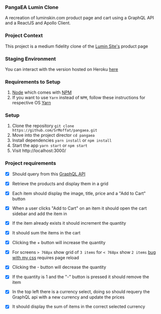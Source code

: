### PangaEA Lumin Clone
A recreation of luminskin.com product page and cart using a GraphQL API and a ReactJS and Apollo Client.

### Project Context
This project is a medium fidelity clone of the [Lumin Site's](https://store.luminskin.com/products) product page

### Staging Environment
You can interact with the version hosted on Heroku [here](https://pangaea-gitau.herokuapp.com/)

### Requirements to Setup
1. [Node](https://nodejs.org/en/download/) which comes with [NPM](https://www.npmjs.com/package/npm) 
2. If you want to use `Yarn` instead of `NPM`, follow these instructions for respective OS [Yarn](https://classic.yarnpkg.com/en/docs/install/#mac-stable)

### Setup 
1. Clone the repository
`git clone https://github.com/SrMoffat/pangaea.git`
2. Move into the project director
`cd pangaea`
3. Install dependencies
`yarn install` or `npm install`
4. Start the app
`yarn start` or `npm start`
5. Visit http://localhost:3000/

### Project requirements
- [x] Should query from this [GraphQL API](https://pangaea-interviews.now.sh/api/graphql)
- [x] Retrieve the products and display them in a grid
- [x] Each item should display the image, title, price and a "Add to Cart" button
- [x] When a user clicks "Add to Cart" on an item it should open the cart sidebar and add the item in
- [x] If the item already exists it should increment the quantity
- [x] It should sum the items in the cart 
- [x] Clicking the + button will increase the quantity
- [x] For screens `> 768px` show grid of `3 items` for `< 768px` show `2 items` [bug with my css](https://github.com/SrMoffat/pangaea/blob/2044ebb97ca9325c2ccc94605f71ae304a89efd7/src/components/ProductSection/productSectionStyles.js#L1) requires page reload
- [x] Clicking the - button will decrease the quantity
- [x] If the quantity is 1 and the "-" button is pressed it should remove the item
- [x] In the top left there is a currency select, doing so should requery the GraphQL api with a new currency and update the prices
- [x] It should display the sum of items in the correct selected currency

